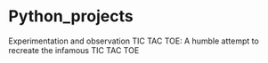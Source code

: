 # Python_projects
Experimentation and observation
TIC TAC TOE: A humble attempt to recreate the infamous TIC TAC TOE
